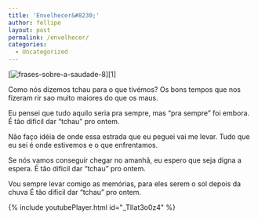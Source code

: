 ```yaml
---
title: 'Envelhecer&#8230;'
author: fellipe
layout: post
permalink: /envelhecer/
categories:
  - Uncategorized
---
```

[<img alt="frases-sobre-a-saudade-8" src="/img/posts/2014/11/frases-sobre-a-saudade-.jpg"  />][1]

Como nós dizemos tchau para o que tivémos?
Os bons tempos que nos fizeram rir sao muito maiores do que os maus.

Eu pensei que tudo aquilo seria pra sempre, mas &#8220;pra sempre&#8221; foi embora.
É tão dificil dar &#8220;tchau&#8221; pro ontem.

Não faço idéia de onde essa estrada que eu peguei vai me levar.
Tudo que eu sei é onde estivemos e o que enfrentamos.

Se nós vamos conseguir chegar no amanhã, eu espero que seja digna a espera.
<span style="font-size: 1em;">É tão dificil dar &#8220;tchau&#8221; pro ontem.</span>

Vou sempre levar comigo as memórias, para eles serem o sol depois da chuva
É tão dificil dar &#8220;tchau&#8221; pro ontem.

{% include youtubePlayer.html id="_TIIat3o0z4" %}
